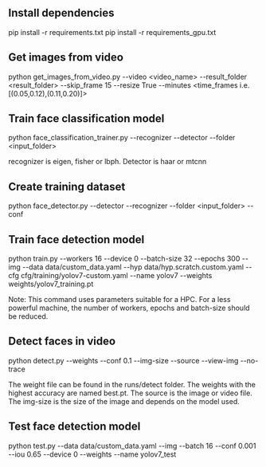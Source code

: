 ## Install dependencies

pip install -r requirements.txt
pip install -r requirements_gpu.txt

## Get images from video

python get_images_from_video.py --video <video_name> --result_folder <result_folder> --skip_frame 15 --resize True --minutes <time_frames i.e. [(0.05,0.12),(0.11,0.20)]>

## Train face classification model

python face_classification_trainer.py --recognizer <recognizer> --detector <detector> --folder <input_folder>

recognizer is eigen, fisher or lbph. Detector is haar or mtcnn

## Create training dataset

python face_detector.py --detector <detector> --recognizer <recognizer>  --folder <input_folder> --conf <confidence>

## Train face detection model

python train.py --workers 16 --device 0 --batch-size 32 --epochs 300  --img <image-size> <image-size> --data data/custom_data.yaml --hyp data/hyp.scratch.custom.yaml  --cfg cfg/training/yolov7-custom.yaml --name yolov7  --weights weights/yolov7_training.pt

Note: This command uses parameters suitable for a HPC. For a less powerful machine, the number of workers, epochs and batch-size should be reduced.

## Detect faces in video

python detect.py --weights <weight> --conf 0.1 --img-size <img-size> --source <source> --view-img --no-trace

The weight file can be found in the runs/detect folder. The weights with the highest accuracy are named best.pt. The source is the image or video file. The img-size is the size of the image and depends on the model used.

## Test face detection model

python test.py --data data/custom_data.yaml --img <img-size> --batch 16 --conf 0.001 --iou 0.65 --device 0 --weights <weights> --name yolov7_test


